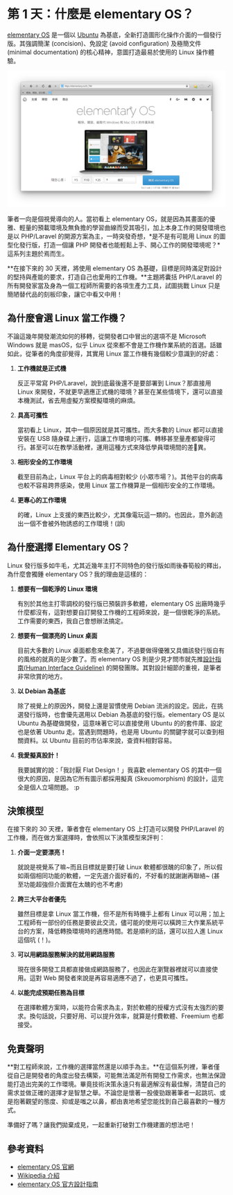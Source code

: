 # 第 1 天：什麼是 elementary OS？

[elementary OS](https://elementary.io/) 是一個以 [Ubuntu](https://www.ubuntu.com/) 為基底，全新打造圖形化操作介面的一個發行版。其強調簡潔 (concision)、免設定 (avoid configuration) 及極簡文件 (minimal documentation) 的核心精神，意圖打造最易於使用的 Linux 操作體驗。

![](/assets/day-1/elementary-homepage.png)

筆者一向是個視覺導向的人。當初看上 elementary OS，就是因為其畫面的優雅、輕量的預載環境及無負擔的學習曲線而受其吸引，加上本身工作的開發環境也是以 PHP/Laravel 的開源方案為主，一時突發奇想，*是不是有可能用 Linux 的圖型化發行版，打造一個讓 PHP 開發者也能輕鬆上手、開心工作的開發環境呢？*這系列主題於焉而生。

**在接下來的 30 天裡，將使用 elementary OS 為基礎，目標是同時滿足對設計的堅持與產能的要求，打造自己也愛用的工作機。**主題將囊括 PHP/Laravel 的所有開發家當及身為一個工程師所需要的各項生產力工具，試圖挑戰 Linux 只是簡陋替代品的刻板印象，讓它中看又中用！

## 為什麼會選 Linux 當工作機？

不論這幾年開發潮流如何的移轉，從開發者口中冒出的選項不是 Microsoft Windows 就是 masOS，似乎 Linux 從來都不會是工作機作業系統的首選。話雖如此，從筆者的角度卻覺得，其實用 Linux 當工作機有幾個較少意識到的好處：

1. **工作機就是正式機**

    反正平常寫 PHP/Laravel，說到底最後還不是要部署到 Linux？那直接用 Linux 來開發，不就更早適應正式機的環境？甚至在某些情境下，還可以直接本機測試，省去用虛擬方案模擬環境的麻煩。

2. **具高可攜性**

    當初看上 Linux，其中一個原因就是其可攜性。而大多數的 Linux 都可以直接安裝在 USB 隨身碟上運行，這讓工作環境的可攜、轉移甚至量產都變得可行。甚至可以在教學活動裡，運用這種方式來降低學員環境間的差異。

3. **相形安全的工作環境**

    截至目前為止，Linux 平台上的病毒相對較少 (小眾市場？)。其他平台的病毒也較不容易跨界感染，使用 Linux 當工作機算是一個相形安全的工作環境。

4. **更專心的工作環境**

    的確，Linux 上支援的東西比較少，尤其像電玩這一類的。也因此，意外創造出一個不會被外物誘惑的工作環境！(誤)

## 為什麼選擇 Elementary OS？

Linux 發行版多如牛毛，尤其近幾年主打不同特色的發行版如雨後春筍般的釋出，為什麼會獨鍾 elementary OS？我的理由是這樣的：

1. **想要有一個乾淨的 Linux 環境**
    
    有別於其他主打零調校的發行版已預裝許多軟體，elementary OS 出廠時幾乎什麼都沒有，這對想要自訂開發工作機的工程師來說，是一個很乾淨的系統。工作需要的東西，我自己會想辦法搞定。
    
2. **想要有一個漂亮的 Linux 桌面**

    目前大多數的 Linux 桌面都愈來愈美了，不過要做得優雅又具備該發行版自有的風格的就真的是少數了。而 elementary OS 則是少見才問市就先推[設計指南(Human Interface Guideline)](https://elementary.io/zh_TW/docs/human-interface-guidelines)  的開發團隊。其對設計細節的重視，是筆者非常欣賞的地方。
    
3. **以 Debian 為基底**

    除了視覺上的原因外，開發上還是習慣使用 Debian 流派的設定。因此，在挑選發行版時，也會優先選用以 Debian 為基底的發行版。elementary OS 是以 Ubuntu 為基礎做開發，這意味著它可以直接使用 Ubuntu 的的套件庫、設定也是依著 Ubuntu 走。當遇到問題時，也是用 Ubuntu 的關鍵字就可以查到相關資料。以 Ubuntu 目前的市佔率來說，查資料相對容易。
    
4. **我愛擬真設計！**

    我要誠實的說：「我討厭 Flat Design！」我喜歡 elementary OS 的其中一個很大的原因，是因為它所有圖示都採用擬真 (Skeuomorphism) 的設計，這完全是個人立場問題。 :p 

## 決策模型

在接下來的 30 天裡，筆者會在 elementary OS 上打造可以開發 PHP/Laravel 的工作機，而在做方案選擇時，會依照以下決策模型來評判：

1. **介面一定要漂亮！**
    
    就說是視覺系了嘛~而且目標就是要打破 Linux 軟體都很醜的印象了，所以假如兩個相同功能的軟體，一定先選介面好看的，不好看的就謝謝再聯絡~ (甚至功能超強但介面實在太醜的也不考慮)
    
2. **跨三大平台者優先**

    雖然目標是拿 Linux 當工作機，但不是所有時機手上都有 Linux 可以用；加上工程師有一部份的任務是要彼此交流，儘可能的使用可以橫跨三大作業系統平台的方案，降低轉換環境時的適應時間。若是順利的話，還可以拉人進 Linux 這個坑 (！)。

3. **可以用網路服務解決的就用網路服務**

    現在很多開發工具都直接做成網路服務了，也因此在瀏覽器裡就可以直接使用。這對 Web 開發者來說是再容易適應不過了，也更具可攜性。
    
4. **以能完成預期任務為目標**

    在選擇軟體方案時，以能符合需求為主，對於軟體的授權方式沒有太強烈的要求。換句話說，只要好用、可以提升效率，就算是付費軟體、Freemium 也都接受。

## 免責聲明

**對工程師來說，工作機的選擇當然還是以順手為主。**在這個系列裡，筆者僅從自己是開發者的角度出發去構築，可能無法滿足所有開發工作需求，也無法保證能打造出完美的工作環境。畢竟技術決策永遠只有最適解沒有最佳解，清楚自己的需求並做正確的選擇才是智慧之舉。不論您是懷著一股傻勁跟著筆者一起跳坑、或是抱著觀望的態度、抑或是嗤之以鼻，都由衷地希望您能找到自己最喜歡的一種方式。

準備好了嗎？讓我們拋棄成見，一起重新打破對工作機建置的想法吧！

## 參考資料

* [elementary OS 官網](https://elementary.io)
* [Wikipedia 介紹](https://en.wikipedia.org/wiki/Elementary_OS)
* [elementary OS 官方設計指南](https://elementary.io/zh_TW/docs/human-interface-guidelines)
